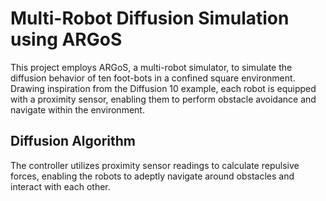 # Multi-Robot Diffusion Simulation using ARGoS

This project employs ARGoS, a multi-robot simulator, to simulate the diffusion behavior of ten foot-bots in a confined square environment. Drawing inspiration from the Diffusion 10 example, each robot is equipped with a proximity sensor, enabling them to perform obstacle avoidance and navigate within the environment.

## Diffusion Algorithm 
The controller utilizes proximity sensor readings to calculate repulsive forces, enabling the robots to adeptly navigate around obstacles and interact with each other.
